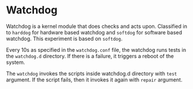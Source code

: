 # Watchdog
Watchdog is a kernel module that does checks and acts upon. Classified in to `harddog` for hardware based watchdog and `softdog` for software based watchdog. This experiment is based on `softdog`.

Every 10s as specified in the `watchdog.conf` file, the watchdog runs tests in the `watchdog.d` directory. If there is a failure, it triggers a reboot of the system.

The `watchdog` invokes the scripts inside watchdog.d directory with `test` argument. If the script fails, then it invokes it again with `repair` argument.
